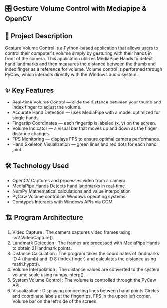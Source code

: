 ## 🎛 Gesture Volume Control with Mediapipe & OpenCV
## 📌 Project Description
Gesture Volume Control is a Python-based application that allows users to control their computer's volume simply by gesturing with their hands in front of the camera.
This application utilizes MediaPipe Hands to detect hand landmarks and then measures the distance between the thumb and index finger as a reference for volume.
Volume control is performed through PyCaw, which interacts directly with the Windows audio system.

## ✨ Key Features
- Real-time Volume Control — slide the distance between your thumb and index finger to adjust the volume.
- Accurate Hand Detection — uses MediaPipe with a model optimized for single hands.
- Fingertip Coordinates — each fingertip is labeled (x, y) on the screen.
- Volume Indicator — a visual bar that moves up and down as the finger distance changes.
- FPS Monitoring — displays FPS to ensure optimal camera performance.
- Hand Skeleton Visualization — green lines and red dots for each hand joint.

## 🛠 Technology Used
- OpenCV Captures and processes video from a camera
- MediaPipe Hands Detects hand landmarks in real-time
- NumPy Mathematical calculations and value interpolation
- PyCaw Volume control on Windows operating systems
- Comtypes Interacts with Windows APIs via COM

## 🏗 Program Architecture
1. Video Capture : The camera captures video frames using cv2.VideoCapture().
2. Landmark Detection : The frames are processed with MediaPipe Hands to obtain 21 landmark points.
3. Distance Calculation : The program takes the coordinates of landmarks ID 4 (thumb) and ID 8 (index finger) and calculates the distance using math.hypot().
4. Volume Interpolation : The distance values are converted to the system volume scale using numpy.interp().
5. System Volume Control : The volume is controlled through the PyCaw API.
6. Visualization : Displaying connecting lines between hand points Circles and coordinate labels at the fingertips, FPS in the upper left corner, Volume bar on the left side of the screen.
